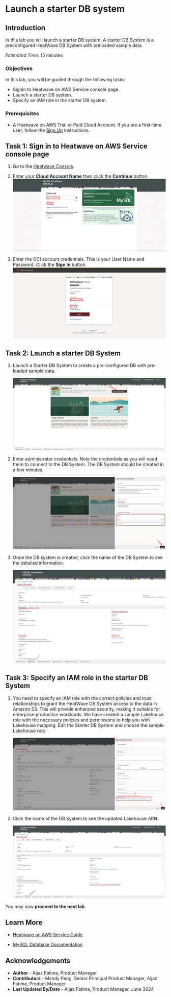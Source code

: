 # Launch a starter DB system

## Introduction

In this lab you will launch a starter DB system. A starter DB System is a preconfigured HeatWave DB System with preloaded sample data.

_Estimated Time:_ 15 minutes

### Objectives

In this lab, you will be guided through the following tasks:

- Signin to Heatwave on AWS Service console page.
- Launch a starter DB system.
- Specify an IAM role in the starter DB system.

### Prerequisites

- A Heatwave on AWS Trial or Paid Cloud Account. If you are a first-time user, follow the  [Sign Up](https://dev.mysql.com/doc/heatwave-aws/en/heatwave-aws-sign-procedure.html) instructions.

## Task 1: Sign in to Heatwave on AWS Service console page

1. Go to the [Heatwave Console](https://cloud.mysql.com).

2. Enter your **Cloud Account Name** then click the **Continue** button.
    ![welcome](./images/welcome.png "welcome")

3. Enter the OCI account credentials. This is your User Name and Password.  Click the **Sign In** button.
    ![oci info](./images/oci-info.png "oci info")

## Task 2: Launch a starter DB System

1. Launch a Starter DB System to create a pre-configured DB with pre-loaded sample data. 

    ![Launch starter DB system](./images/1-launch-starter-db-system.png "Launch starter DB system")

2. Enter administrator credentials. Note the credentials as you will need them to connect to the DB System. The DB System should be created in a few minutes.

    ![Administrator credentials](./images/2-administrator-credentials.png "Administrator credentials")

3. Once the DB system is created, click the name of the DB System to see the detailed information.

    ![Starter DB system details](./images/3-starter-db-system-details.png "Starter DB system details")

## Task 3: Specify an IAM role in the starter DB System

1. You need to specify an IAM role with the correct policies and trust relationships to grant the HeatWave DB System access to the data in Amazon S3. This will provide enhanced security, making it suitable for enterprise production workloads. We have created a sample Lakehouse role with the necessary policies and permissions to help you with Lakehouse mapping. Edit the Starter DB System and choose the sample Lakehouse role.

    ![Starter DB system Lakehouse details](./images/4-lakehouse-arn.png "Starter DB system Lakehouse details")

2. Click the name of the DB System to see the updated Lakehouse ARN.

    ![Lakehouse ARN details](./images/5-lakehouse-arn-updated.png "Lakehouse ARN details")

You may now **proceed to the next lab**.

## Learn More

- [Heatwave on AWS Service Guide](https://dev.mysql.com/doc/heatwave-aws/en/)

- [MySQL Database Documentation](https://dev.mysql.com/)


## Acknowledgements

- **Author** - Aijaz Fatima, Product Manager
- **Contributors** - Mandy Pang, Senior Principal Product Manager, Aijaz Fatima, Product Manager
- **Last Updated By/Date** - Aijaz Fatima, Product Manager, June 2024